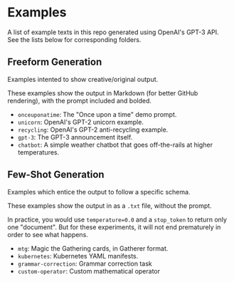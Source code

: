 # Examples

A list of example texts in this repo generated using OpenAI's GPT-3 API. See the lists below for corresponding folders.

## Freeform Generation

Examples intented to show creative/original output.

These examples show the output in Markdown (for better GitHub rendering), with the prompt included and bolded.

- `onceuponatime`: The "Once upon a time" demo prompt.
- `unicorn`: OpenAI's GPT-2 unicorn example.
- `recycling`: OpenAI's GPT-2 anti-recycling example.
- `gpt-3`: The GPT-3 announcement itself.
- `chatbot`: A simple weather chatbot that goes off-the-rails at higher temperatures.

## Few-Shot Generation

Examples which entice the output to follow a specific schema.

These examples show the output in as a `.txt` file, without the prompt.

In practice, you would use `temperature=0.0` and a `stop_token` to return only one "document". But for these experiments, it will not end prematurely in order to see what happens.

- `mtg`: Magic the Gathering cards, in Gatherer format.
- `kubernetes`: Kubernetes YAML manifests.
- `grammar-correction`: Grammar correction task
- `custom-operator`: Custom mathematical operator
